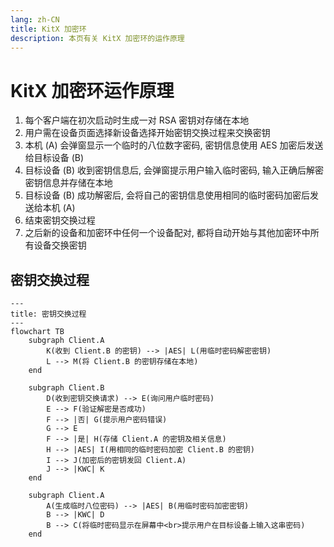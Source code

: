 ```yaml
---
lang: zh-CN
title: KitX 加密环
description: 本页有关 KitX 加密环的运作原理
---
```


# KitX 加密环运作原理

1. 每个客户端在初次启动时生成一对 RSA 密钥对存储在本地
2. 用户需在设备页面选择新设备选择开始密钥交换过程来交换密钥
3. 本机 (A) 会弹窗显示一个临时的八位数字密码, 密钥信息使用 AES 加密后发送给目标设备 (B)
4. 目标设备 (B) 收到密钥信息后, 会弹窗提示用户输入临时密码, 输入正确后解密密钥信息并存储在本地
5. 目标设备 (B) 成功解密后, 会将自己的密钥信息使用相同的临时密码加密后发送给本机 (A)
6. 结束密钥交换过程
7. 之后新的设备和加密环中任何一个设备配对, 都将自动开始与其他加密环中所有设备交换密钥

## 密钥交换过程

```mermaid
---
title: 密钥交换过程
---
flowchart TB
    subgraph Client.A
        K(收到 Client.B 的密钥) --> |AES| L(用临时密码解密密钥)
        L --> M(将 Client.B 的密钥存储在本地)
    end

    subgraph Client.B
        D(收到密钥交换请求) --> E(询问用户临时密码)
        E --> F(验证解密是否成功)
        F --> |否| G(提示用户密码错误)
        G --> E
        F --> |是| H(存储 Client.A 的密钥及相关信息)
        H --> |AES| I(用相同的临时密码加密 Client.B 的密钥)
        I --> J(加密后的密钥发回 Client.A)
        J --> |KWC| K
    end

    subgraph Client.A
        A(生成临时八位密码) --> |AES| B(用临时密码加密密钥)
        B --> |KWC| D
        B --> C(将临时密码显示在屏幕中<br>提示用户在目标设备上输入这串密码)
    end
```
